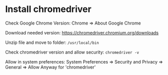 # Install chromedriver

Check Google Chrome Version: Chrome => About Google Chrome

Download needed version: https://chromedriver.chromium.org/downloads

Unzip file and move to folder: ```/usr/local/bin```

Check chromedriver version and allow security: ```chromedriver -v```

Allow in system preferences: System Preferences => Security and Privacy => General => Allow Anyway for 'chromedriver'


